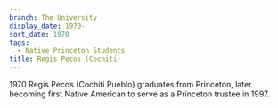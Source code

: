 ```yaml
---
branch: The University
display_date: 1970-
sort_date: 1970
tags:
  - Native Princeton Students
title: Regis Pecos (Cochiti)
---
```


1970 Regis Pecos (Cochiti Pueblo) graduates from Princeton, later becoming first Native American to serve as a Princeton trustee in 1997.
